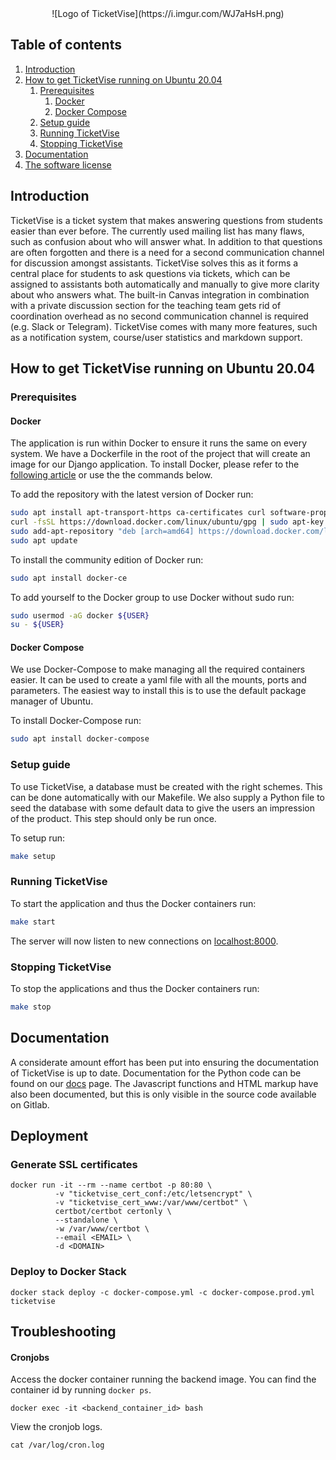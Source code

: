 <div align="center">
![Logo of TicketVise](https://i.imgur.com/WJ7aHsH.png)
</div>

## Table of contents
1. [Introduction](#Introduction)
2. [How to get TicketVise running on Ubuntu 20.04](#How-to-get-TicketVise-running-on-Ubuntu-20.04)
    1. [Prerequisites](#Prerequisites)
       1. [Docker](#Docker)
       2. [Docker Compose](#Docker-Compose)
    2. [Setup guide](#Setup-guide)
    3. [Running TicketVise](#Running-TicketVise)
    4. [Stopping TicketVise](#Stopping-TicketVise)
3. [Documentation](#Documentation)
4. [The software license](#The-software-license)

## Introduction
TicketVise is a ticket system that makes answering questions from students easier than ever before.
The currently used mailing list has many flaws, such as confusion about who will answer what.
In addition to that questions are often forgotten and there is a need for a second communication
channel for discussion amongst assistants. TicketVise solves this as it forms a central place for
students to ask questions via tickets, which can be assigned to assistants both automatically
and manually to give more clarity about who answers what. The built-in Canvas integration in
combination with a private discussion section for the teaching team gets rid of coordination
overhead as no second communication channel is required (e.g. Slack or Telegram). TicketVise comes
with many more features, such as a notification system, course/user statistics and markdown support.

## How to get TicketVise running on Ubuntu 20.04
### Prerequisites

#### Docker
The application is run within Docker to ensure it runs the same on every system. We have a
Dockerfile in the root of the project that will create an image for our Django application.
To install Docker, please refer to the [following article](https://www.digitalocean.com/community/tutorials/how-to-install-and-use-docker-on-ubuntu-20-04) or use the the commands below.

To add the repository with the latest version of Docker run:
```sh
sudo apt install apt-transport-https ca-certificates curl software-properties-common
curl -fsSL https://download.docker.com/linux/ubuntu/gpg | sudo apt-key add -
sudo add-apt-repository "deb [arch=amd64] https://download.docker.com/linux/ubuntu focal stable"
sudo apt update
```

To install the community edition of Docker run:
```sh
sudo apt install docker-ce
```

To add yourself to the Docker group to use Docker without sudo run:
```sh
sudo usermod -aG docker ${USER}
su - ${USER}
```

#### Docker Compose
We use Docker-Compose to make managing all the required containers easier. It can be used
to create a yaml file with all the mounts, ports and parameters. The easiest way to install
this is to use the default package manager of Ubuntu.

To install Docker-Compose run:
```sh
sudo apt install docker-compose
```

### Setup guide
To use TicketVise, a database must be created with the right schemes. This can be done automatically
with our Makefile. We also supply a Python file to seed the database with some default data to give
the users an impression of the product. This step should only be run once.

To setup run:
```sh
make setup
```

### Running TicketVise
To start the application and thus the Docker containers run:
```sh
make start
```

The server will now listen to new connections on [localhost:8000](localhost:8000).

### Stopping TicketVise
To stop the applications and thus the Docker containers run:
```sh
make stop
```

## Documentation
A considerate amount effort has been put into ensuring the documentation of TicketVise is up to
date. Documentation for the Python code can be found on our [docs](https://docs.ticketvise.app/) page. The Javascript
functions and HTML markup have also been documented, but this is only visible in the source code available
on Gitlab.

## Deployment
### Generate SSL certificates
```shell script
docker run -it --rm --name certbot -p 80:80 \
          -v "ticketvise_cert_conf:/etc/letsencrypt" \
          -v "ticketvise_cert_www:/var/www/certbot" \
          certbot/certbot certonly \
          --standalone \
          -w /var/www/certbot \
          --email <EMAIL> \
          -d <DOMAIN>
```
### Deploy to Docker Stack
```shell script
docker stack deploy -c docker-compose.yml -c docker-compose.prod.yml ticketvise
```

## Troubleshooting
#### Cronjobs

Access the docker container running the backend image. You can find the container id by running `docker ps`.
```shell script
docker exec -it <backend_container_id> bash
```

View the cronjob logs.
```shell script
cat /var/log/cron.log
```